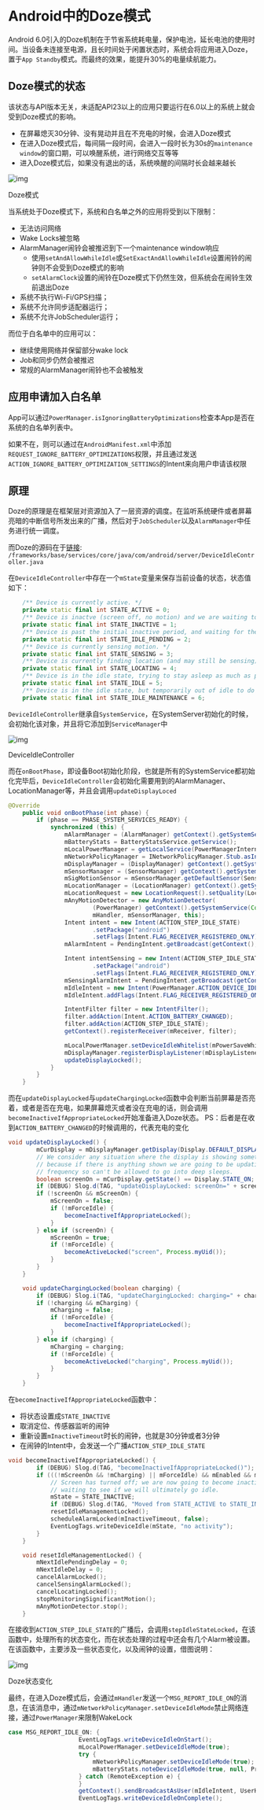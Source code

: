 # Android中的Doze模式

Android 6.0引入的Doze机制在于节省系统耗电量，保护电池，延长电池的使用时间。当设备未连接至电源，且长时间处于闲置状态时，系统会将应用进入Doze，置于`App Standby`模式。而最终的效果，能提升30%的电量续航能力。

## Doze模式的状态

该状态与API版本无关，未适配API23以上的应用只要运行在6.0以上的系统上就会受到Doze模式的影响。

- 在屏幕熄灭30分钟、没有晃动并且在不充电的时候，会进入Doze模式
- 在进入Doze模式后，每间隔一段时间，会进入一段时长为30s的`maintenance window`的窗口期，可以唤醒系统，进行网络交互等等
- 进入Doze模式后，如果没有退出的话，系统唤醒的间隔时长会越来越长

![img](https://upload-images.jianshu.io/upload_images/1941624-8bcafda4d477b9b1.png?imageMogr2/auto-orient/strip|imageView2/2/w/554/format/webp)

Doze模式

当系统处于Doze模式下，系统和白名单之外的应用将受到以下限制：

- 无法访问网络
- Wake Locks被忽略
- AlarmManager闹铃会被推迟到下一个maintenance window响应
  - 使用`setAndAllowWhileIdle`或`SetExactAndAllowWhileIdle`设置闹铃的闹钟则不会受到Doze模式的影响
  - `setAlarmClock`设置的闹铃在Doze模式下仍然生效，但系统会在闹铃生效前退出Doze
- 系统不执行Wi-Fi/GPS扫描；
- 系统不允许同步适配器运行；
- 系统不允许JobScheduler运行；

而位于白名单中的应用可以：

- 继续使用网络并保留部分wake lock
- Job和同步仍然会被推迟
- 常规的AlarmManager闹铃也不会被触发

## 应用申请加入白名单

App可以通过`PowerManager.isIgnoringBatteryOptimizations`检查本App是否在系统的白名单列表中。

如果不在，则可以通过在`AndroidManifest.xml`中添加`REQUEST_IGNORE_BATTERY_OPTIMIZATIONS`权限，并且通过发送`ACTION_IGNORE_BATTERY_OPTIMIZATION_SETTINGS`的Intent来向用户申请该权限

## 原理

Doze的原理是在框架层对资源加入了一层资源的调度。在监听系统硬件或者屏幕亮暗的中断信号所发出来的广播，然后对于`JobScheduler`以及`AlarmManager`中任务进行统一调度。

而Doze的源码在于[链接](https://links.jianshu.com/go?to=http%3A%2F%2Fandroidxref.com%2F6.0.0_r1%2Fxref%2Fframeworks%2Fbase%2Fservices%2Fcore%2Fjava%2Fcom%2Fandroid%2Fserver%2FDeviceIdleController.java):
`/frameworks/base/services/core/java/com/android/server/DeviceIdleController.java`

在`DeviceIdleController`中存在一个`mState`变量来保存当前设备的状态，状态值如下：



```cpp
    /** Device is currently active. */
    private static final int STATE_ACTIVE = 0;
    /** Device is inactve (screen off, no motion) and we are waiting to for idle. */
    private static final int STATE_INACTIVE = 1;
    /** Device is past the initial inactive period, and waiting for the next idle period. */
    private static final int STATE_IDLE_PENDING = 2;
    /** Device is currently sensing motion. */
    private static final int STATE_SENSING = 3;
    /** Device is currently finding location (and may still be sensing). */
    private static final int STATE_LOCATING = 4;
    /** Device is in the idle state, trying to stay asleep as much as possible. */
    private static final int STATE_IDLE = 5;
    /** Device is in the idle state, but temporarily out of idle to do regular maintenance. */
    private static final int STATE_IDLE_MAINTENANCE = 6;
```

`DeviceIdleController`继承自`SystemService`，在SystemServer初始化的时候，会初始化该对象，并且将它添加到`ServiceManager`中

![img](https://upload-images.jianshu.io/upload_images/1941624-42ac21c919b455d3.png?imageMogr2/auto-orient/strip|imageView2/2/w/1200/format/webp)

DeviceIdleController

而在`onBootPhase`，即设备Boot初始化阶段，也就是所有的SystemService都初始化完毕后，`DeviceIdleController`会初始化需要用到的AlarmManager、LocationManager等，并且会调用`updateDisplayLoced`



```java
@Override
    public void onBootPhase(int phase) {
        if (phase == PHASE_SYSTEM_SERVICES_READY) {
            synchronized (this) {
                mAlarmManager = (AlarmManager) getContext().getSystemService(Context.ALARM_SERVICE);
                mBatteryStats = BatteryStatsService.getService();
                mLocalPowerManager = getLocalService(PowerManagerInternal.class);
                mNetworkPolicyManager = INetworkPolicyManager.Stub.asInterface(ServiceManager.getService(Context.NETWORK_POLICY_SERVICE));
                mDisplayManager = (DisplayManager) getContext().getSystemService(Context.DISPLAY_SERVICE);
                mSensorManager = (SensorManager) getContext().getSystemService(Context.SENSOR_SERVICE);
                mSigMotionSensor = mSensorManager.getDefaultSensor(Sensor.TYPE_SIGNIFICANT_MOTION);
                mLocationManager = (LocationManager) getContext().getSystemService(Context.LOCATION_SERVICE);
                mLocationRequest = new LocationRequest().setQuality(LocationRequest.ACCURACY_FINE).setInterval(0).setFastestInterval(0).setNumUpdates(1);
                mAnyMotionDetector = new AnyMotionDetector(
                        (PowerManager) getContext().getSystemService(Context.POWER_SERVICE),
                        mHandler, mSensorManager, this);
                Intent intent = new Intent(ACTION_STEP_IDLE_STATE)
                        .setPackage("android")
                        .setFlags(Intent.FLAG_RECEIVER_REGISTERED_ONLY);
                mAlarmIntent = PendingIntent.getBroadcast(getContext(), 0, intent, 0);

                Intent intentSensing = new Intent(ACTION_STEP_IDLE_STATE)
                        .setPackage("android")
                        .setFlags(Intent.FLAG_RECEIVER_REGISTERED_ONLY);
                mSensingAlarmIntent = PendingIntent.getBroadcast(getContext(), 0, intentSensing, 0);
                mIdleIntent = new Intent(PowerManager.ACTION_DEVICE_IDLE_MODE_CHANGED);
                mIdleIntent.addFlags(Intent.FLAG_RECEIVER_REGISTERED_ONLY| Intent.FLAG_RECEIVER_FOREGROUND);

                IntentFilter filter = new IntentFilter();
                filter.addAction(Intent.ACTION_BATTERY_CHANGED);
                filter.addAction(ACTION_STEP_IDLE_STATE);
                getContext().registerReceiver(mReceiver, filter);

                mLocalPowerManager.setDeviceIdleWhitelist(mPowerSaveWhitelistAllAppIdArray);
                mDisplayManager.registerDisplayListener(mDisplayListener, null);
                updateDisplayLocked();
            }
        }
    }
```

而在`updateDisplayLocked`与`updateChargingLocked`函数中会判断当前屏幕是否亮着，或者是否在充电，如果屏幕熄灭或者没在充电的话，则会调用`becomeInactiveIfAppropriateLocked`开始准备进入Doze状态。
PS：后者是在收到`ACTION_BATTERY_CHANGED`的时候调用的，代表充电的变化



```java
void updateDisplayLocked() {
        mCurDisplay = mDisplayManager.getDisplay(Display.DEFAULT_DISPLAY);
        // We consider any situation where the display is showing something to be it on,
        // because if there is anything shown we are going to be updating it at some
        // frequency so can't be allowed to go into deep sleeps.
        boolean screenOn = mCurDisplay.getState() == Display.STATE_ON;
        if (DEBUG) Slog.d(TAG, "updateDisplayLocked: screenOn=" + screenOn);
        if (!screenOn && mScreenOn) {
            mScreenOn = false;
            if (!mForceIdle) {
                becomeInactiveIfAppropriateLocked();
            }
        } else if (screenOn) {
            mScreenOn = true;
            if (!mForceIdle) {
                becomeActiveLocked("screen", Process.myUid());
            }
        }
    }

    void updateChargingLocked(boolean charging) {
        if (DEBUG) Slog.i(TAG, "updateChargingLocked: charging=" + charging);
        if (!charging && mCharging) {
            mCharging = false;
            if (!mForceIdle) {
                becomeInactiveIfAppropriateLocked();
            }
        } else if (charging) {
            mCharging = charging;
            if (!mForceIdle) {
                becomeActiveLocked("charging", Process.myUid());
            }
        }
    }
```

在`becomeInactiveIfAppropriateLocked`函数中：

- 将状态设置成`STATE_INACTIVE`
- 取消定位、传感器监听的闹钟
- 重新设置`mInactiveTimeout`时长的闹钟，也就是30分钟或者3分钟
- 在闹钟的Intent中，会发送一个广播`ACTION_STEP_IDLE_STATE`



```cpp
void becomeInactiveIfAppropriateLocked() {
        if (DEBUG) Slog.d(TAG, "becomeInactiveIfAppropriateLocked()");
        if (((!mScreenOn && !mCharging) || mForceIdle) && mEnabled && mState == STATE_ACTIVE) {
            // Screen has turned off; we are now going to become inactive and start
            // waiting to see if we will ultimately go idle.
            mState = STATE_INACTIVE;
            if (DEBUG) Slog.d(TAG, "Moved from STATE_ACTIVE to STATE_INACTIVE");
            resetIdleManagementLocked();
            scheduleAlarmLocked(mInactiveTimeout, false);
            EventLogTags.writeDeviceIdle(mState, "no activity");
        }
    }

    void resetIdleManagementLocked() {
        mNextIdlePendingDelay = 0;
        mNextIdleDelay = 0;
        cancelAlarmLocked();
        cancelSensingAlarmLocked();
        cancelLocatingLocked();
        stopMonitoringSignificantMotion();
        mAnyMotionDetector.stop();
    }
```

在接收到`ACTION_STEP_IDLE_STATE`的广播后，会调用`stepIdleStateLocked`，在该函数中，处理所有的状态变化，而在状态处理的过程中还会有几个Alarm被设置。在该函数中，主要涉及一些状态变化，以及闹钟的设置，借图说明：

![img](https://upload-images.jianshu.io/upload_images/1941624-265763a32f583301.png?imageMogr2/auto-orient/strip|imageView2/2/w/1151/format/webp)

Doze状态变化



最终，在进入Doze模式后，会通过`mHandler`发送一个`MSG_REPORT_IDLE_ON`的消息，在该消息中，通过`mNetworkPolicyManager.setDeviceIdleMode`禁止网络连接，通过`PowerManager`来限制WakeLock



```csharp
case MSG_REPORT_IDLE_ON: {
                    EventLogTags.writeDeviceIdleOnStart();
                    mLocalPowerManager.setDeviceIdleMode(true);
                    try {
                        mNetworkPolicyManager.setDeviceIdleMode(true);
                        mBatteryStats.noteDeviceIdleMode(true, null, Process.myUid());
                    } catch (RemoteException e) {
                    }
                    getContext().sendBroadcastAsUser(mIdleIntent, UserHandle.ALL);
                    EventLogTags.writeDeviceIdleOnComplete();
```